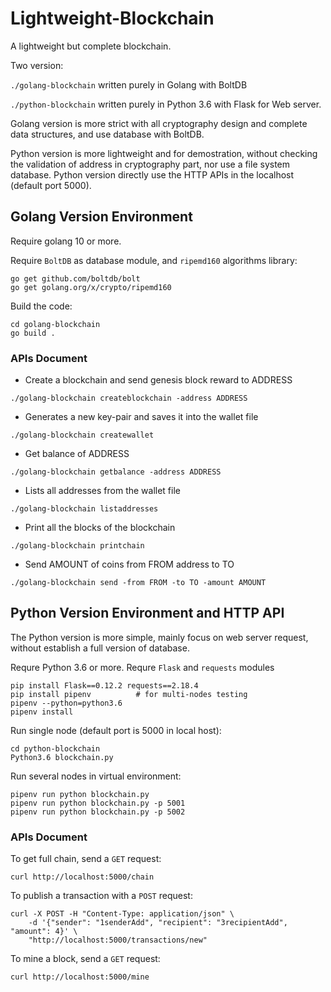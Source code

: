 # Lightweight-Blockchain
A lightweight but complete blockchain.

Two version:

`./golang-blockchain` written purely in Golang with BoltDB

`./python-blockchain` written purely in Python 3.6 with Flask for Web server.

Golang version is more strict with all cryptography design and complete data structures, and use database with BoltDB. 

Python version is more lightweight and for demostration, without checking the validation of address in cryptography part, nor use a file system database. Python version directly use the HTTP APIs in the localhost (default port 5000).


## Golang Version Environment
Require golang 10 or more.

Require `BoltDB` as database module, and `ripemd160` algorithms library:
```
go get github.com/boltdb/bolt
go get golang.org/x/crypto/ripemd160
```

Build the code:
```
cd golang-blockchain
go build .
```

### APIs Document

- Create a blockchain and send genesis block reward to ADDRESS
```
./golang-blockchain createblockchain -address ADDRESS 
```
- Generates a new key-pair and saves it into the wallet file
```
./golang-blockchain createwallet 
```
- Get balance of ADDRESS
```
./golang-blockchain getbalance -address ADDRESS 
```
- Lists all addresses from the wallet file
```
./golang-blockchain listaddresses 
```
- Print all the blocks of the blockchain
```
./golang-blockchain printchain 
```
- Send AMOUNT of coins from FROM address to TO
```
./golang-blockchain send -from FROM -to TO -amount AMOUNT 
```


## Python Version Environment and HTTP API

The Python version is more simple, mainly focus on web server request, without establish a full version of database.

Requre Python 3.6 or more. Requre `Flask` and `requests` modules

```
pip install Flask==0.12.2 requests==2.18.4
pip install pipenv          # for multi-nodes testing 
pipenv --python=python3.6
pipenv install
```

Run single node (default port is 5000 in local host):

```
cd python-blockchain
Python3.6 blockchain.py
```

Run several nodes in virtual environment:
```
pipenv run python blockchain.py
pipenv run python blockchain.py -p 5001
pipenv run python blockchain.py -p 5002
```

### APIs Document
To get full chain, send a `GET` request:

```
curl http://localhost:5000/chain
```

To publish a transaction with a `POST` request:

```
curl -X POST -H "Content-Type: application/json" \
    -d '{"sender": "1senderAdd", "recipient": "3recipientAdd", "amount": 4}' \
    "http://localhost:5000/transactions/new"
```

To mine a block, send a `GET` request:
```
curl http://localhost:5000/mine
```

